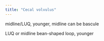 ```yaml
---
title: "Cecal volvulus"
---
```

midline/LUQ, younger, midline can be bascule

LUQ or midline bean-shaped loop, younger

